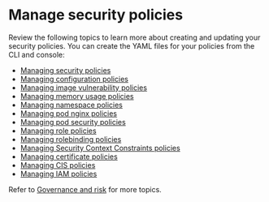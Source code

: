 # Manage security policies

Review the following topics to learn more about creating and updating your security policies. You can create the YAML files for your policies from the CLI and console: 

- [Managing security policies](create_policy.md)
- [Managing configuration policies](create_config_pol.md)
- [Managing image vulnerability policies](create_image_vuln.md)
- [Managing memory usage policies](create_memory_policy.md)
- [Managing namespace policies](create_ns_policy.md)
- [Managing pod nginx policies](create_nginx_policy.md)
- [Managing pod security policies](create_psp_policy.md)
- [Managing role policies](create_role_policy.md)
- [Managing rolebinding policies](create_rb_policy.md)
- [Managing Security Context Constraints policies](create_scc_policy.md)
- [Managing certificate policies](create_cert_pol.md)
- [Managing CIS policies](create_cis_pol.md)
- [Managing IAM policies](create_iam_policy.md) 

Refer to [Governance and risk](compliance_intro.md) for more topics. 


